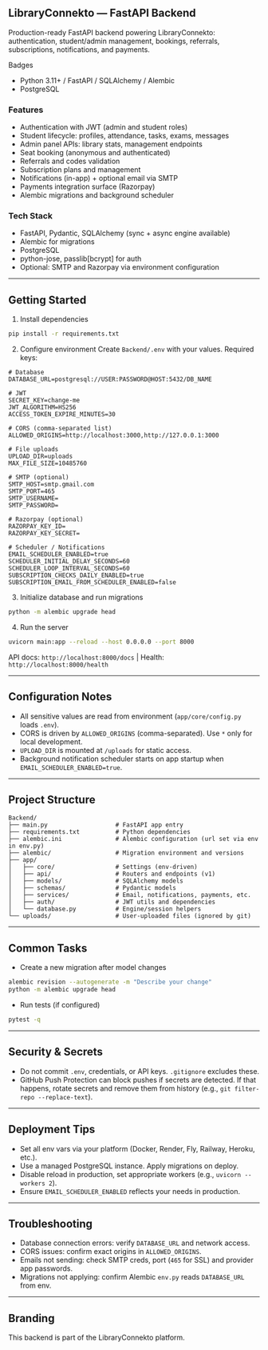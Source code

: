 ## LibraryConnekto — FastAPI Backend

Production-ready FastAPI backend powering LibraryConnekto: authentication, student/admin management, bookings, referrals, subscriptions, notifications, and payments.

Badges
- Python 3.11+ / FastAPI / SQLAlchemy / Alembic
- PostgreSQL

### Features
- Authentication with JWT (admin and student roles)
- Student lifecycle: profiles, attendance, tasks, exams, messages
- Admin panel APIs: library stats, management endpoints
- Seat booking (anonymous and authenticated)
- Referrals and codes validation
- Subscription plans and management
- Notifications (in-app) + optional email via SMTP
- Payments integration surface (Razorpay)
- Alembic migrations and background scheduler

### Tech Stack
- FastAPI, Pydantic, SQLAlchemy (sync + async engine available)
- Alembic for migrations
- PostgreSQL
- python-jose, passlib[bcrypt] for auth
- Optional: SMTP and Razorpay via environment configuration

---

## Getting Started

1) Install dependencies
```bash
pip install -r requirements.txt
```

2) Configure environment
Create `Backend/.env` with your values. Required keys:
```env
# Database
DATABASE_URL=postgresql://USER:PASSWORD@HOST:5432/DB_NAME

# JWT
SECRET_KEY=change-me
JWT_ALGORITHM=HS256
ACCESS_TOKEN_EXPIRE_MINUTES=30

# CORS (comma-separated list)
ALLOWED_ORIGINS=http://localhost:3000,http://127.0.0.1:3000

# File uploads
UPLOAD_DIR=uploads
MAX_FILE_SIZE=10485760

# SMTP (optional)
SMTP_HOST=smtp.gmail.com
SMTP_PORT=465
SMTP_USERNAME=
SMTP_PASSWORD=

# Razorpay (optional)
RAZORPAY_KEY_ID=
RAZORPAY_KEY_SECRET=

# Scheduler / Notifications
EMAIL_SCHEDULER_ENABLED=true
SCHEDULER_INITIAL_DELAY_SECONDS=60
SCHEDULER_LOOP_INTERVAL_SECONDS=60
SUBSCRIPTION_CHECKS_DAILY_ENABLED=true
SUBSCRIPTION_EMAIL_FROM_SCHEDULER_ENABLED=false
```

3) Initialize database and run migrations
```bash
python -m alembic upgrade head
```

4) Run the server
```bash
uvicorn main:app --reload --host 0.0.0.0 --port 8000
```

API docs: `http://localhost:8000/docs`  |  Health: `http://localhost:8000/health`

---

## Configuration Notes
- All sensitive values are read from environment (`app/core/config.py` loads `.env`).
- CORS is driven by `ALLOWED_ORIGINS` (comma-separated). Use `*` only for local development.
- `UPLOAD_DIR` is mounted at `/uploads` for static access.
- Background notification scheduler starts on app startup when `EMAIL_SCHEDULER_ENABLED=true`.

---

## Project Structure
```
Backend/
├── main.py                   # FastAPI app entry
├── requirements.txt          # Python dependencies
├── alembic.ini               # Alembic configuration (url set via env in env.py)
├── alembic/                  # Migration environment and versions
├── app/
│   ├── core/                 # Settings (env-driven)
│   ├── api/                  # Routers and endpoints (v1)
│   ├── models/               # SQLAlchemy models
│   ├── schemas/              # Pydantic models
│   ├── services/             # Email, notifications, payments, etc.
│   ├── auth/                 # JWT utils and dependencies
│   └── database.py           # Engine/session helpers
└── uploads/                  # User-uploaded files (ignored by git)
```

---

## Common Tasks
- Create a new migration after model changes
```bash
alembic revision --autogenerate -m "Describe your change"
python -m alembic upgrade head
```

- Run tests (if configured)
```bash
pytest -q
```

---

## Security & Secrets
- Do not commit `.env`, credentials, or API keys. `.gitignore` excludes these.
- GitHub Push Protection can block pushes if secrets are detected. If that happens, rotate secrets and remove them from history (e.g., `git filter-repo --replace-text`).

---

## Deployment Tips
- Set all env vars via your platform (Docker, Render, Fly, Railway, Heroku, etc.).
- Use a managed PostgreSQL instance. Apply migrations on deploy.
- Disable reload in production, set appropriate workers (e.g., `uvicorn --workers 2`).
- Ensure `EMAIL_SCHEDULER_ENABLED` reflects your needs in production.

---

## Troubleshooting
- Database connection errors: verify `DATABASE_URL` and network access.
- CORS issues: confirm exact origins in `ALLOWED_ORIGINS`.
- Emails not sending: check SMTP creds, port (`465` for SSL) and provider app passwords.
- Migrations not applying: confirm Alembic `env.py` reads `DATABASE_URL` from env.

---

## Branding
This backend is part of the LibraryConnekto platform.

